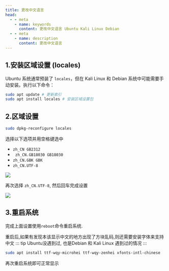 ```yaml
---
title: 更改中文语言
head:
  - - meta
    - name: keywords
      content: 更改中文语言 Ubuntu Kali Linux Debian
  - - meta
    - name: description
      content: 更改中文语言
---
```


## 1.安装区域设置 (locales)

Ubuntu 系统通常预装了 `locales`，但在 Kali Linux 和 Debian 系统中可能需要手动安装。执行以下命令：

```sh
sudo apt update​ # 更新索引
sudo apt install locales​ # 安装区域设置包
```

## 2.区域设置

```sh
sudo dpkg-reconfigure locales
```

选择以下选项并用空格键选中

- `zh_CN GB2312`
- ` zh_CN.GB18030 GB18030`
- `zh_CN.GBK GBK`
- `zh_CN.UTF-8`

![](https://m.theovan.cn/docs/202406101154079.png)

再次选择 `zh_CN.UTF-8`, 然后回车完成设置

![](https://m.theovan.cn/docs/202406101155372.png)

## 3.重启系统

完成上面设置使用`reboot`命令重启系统.

重启后,如果有发现本该显示中文的地方出现了方块乱码,则还需要安装字体来支持中文
::: tip Ubuntu没遇到过, 也是Debian 和 Kali Linux 遇到过的情况
:::

```sh
sudo apt install ttf-wqy-microhei ttf-wqy-zenhei xfonts-intl-chinese
```

再次重启系统即可正常显示
